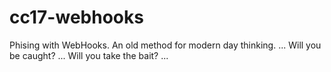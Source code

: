 # cc17-webhooks

Phising with WebHooks.
An old method for modern day thinking.
...
Will you be caught?
...
Will you take the bait?
...
